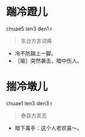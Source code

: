 # 踹冷蹬儿
chuae5 len3 den1 r
> 东台方言词典
- 冷不防踹上一脚。
- ［喻］突然袭击，暗中伤人。

# 揣冷墩儿
chuae1 len3 den3 r
> 泰县方言志
- 暗下毒手：这个人老欢喜～。
